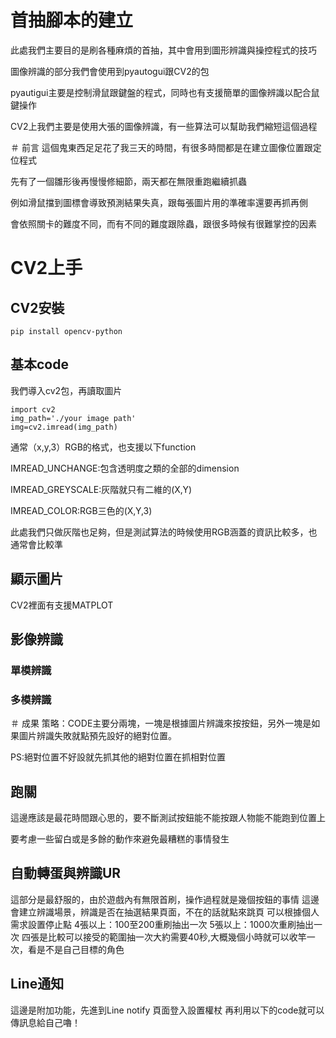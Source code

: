 # 首抽腳本的建立
此處我們主要目的是刷各種麻煩的首抽，其中會用到圖形辨識與操控程式的技巧

圖像辨識的部分我們會使用到pyautogui跟CV2的包

pyautigui主要是控制滑鼠跟鍵盤的程式，同時也有支援簡單的圖像辨識以配合鼠鍵操作

CV2上我們主要是使用大張的圖像辨識，有一些算法可以幫助我們縮短這個過程

＃ 前言
這個鬼東西足足花了我三天的時間，有很多時間都是在建立圖像位置跟定位程式

先有了一個雛形後再慢慢修細節，兩天都在無限重跑繼續抓蟲

例如滑鼠擋到圖標會導致預測結果失真，跟每張圖片用的準確率還要再抓再側

會依照關卡的難度不同，而有不同的難度跟除蟲，跟很多時候有很難掌控的因素

# CV2上手

## CV2安裝
```
pip install opencv-python
```
## 基本code
我們導入cv2包，再讀取圖片
```
import cv2
img_path='./your image path'
img=cv2.imread(img_path)
```
通常（x,y,3）RGB的格式，也支援以下function

IMREAD_UNCHANGE:包含透明度之類的全部的dimension

IMREAD_GREYSCALE:灰階就只有二維的(X,Y)

IMREAD_COLOR:RGB三色的(X,Y,3)

此處我們只做灰階也足夠，但是測試算法的時候使用RGB涵蓋的資訊比較多，也通常會比較準

## 顯示圖片
CV2裡面有支援MATPLOT

## 影像辨識
### 單模辨識
### 多模辨識
＃ 成果
策略：CODE主要分兩塊，一塊是根據圖片辨識來按按鈕，另外一塊是如果圖片辨識失敗就點預先設好的絕對位置。

PS:絕對位置不好設就先抓其他的絕對位置在抓相對位置
## 跑關
這邊應該是最花時間跟心思的，要不斷測試按鈕能不能按跟人物能不能跑到位置上

要考慮一些留白或是多餘的動作來避免最糟糕的事情發生
## 自動轉蛋與辨識UR
這部分是最舒服的，由於遊戲內有無限首刷，操作過程就是幾個按鈕的事情
這邊會建立辨識場景，辨識是否在抽選結果頁面，不在的話就點來跳頁
可以根據個人需求設置停止點
4張以上：100至200重刷抽出一次
5張以上：1000次重刷抽出一次
四張是比較可以接受的範圍抽一次大約需要40秒,大概幾個小時就可以收竿一次，看是不是自己目標的角色
## Line通知
這邊是附加功能，先進到Line notify 頁面登入設置權杖
再利用以下的code就可以傳訊息給自己嚕！
